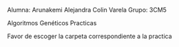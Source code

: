 Alumna: Arunakemi Alejandra Colin Varela
Grupo: 3CM5

Algoritmos Genéticos
Practicas

Favor de escoger la carpeta correspondiente a la practica
